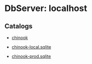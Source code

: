 # DbServer: localhost

## Catalogs


- [chinook](dbcatalogs/chinook)

- [chinook-local.sqlite](dbcatalogs/chinook-local.sqlite)

- [chinook-prod.sqlite](dbcatalogs/chinook-prod.sqlite)


